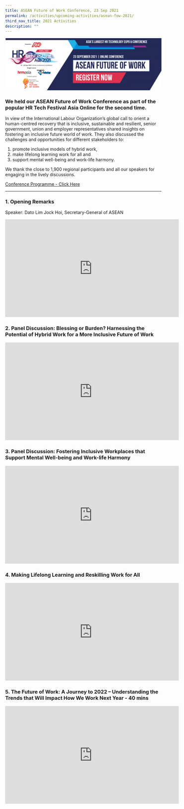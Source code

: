```yaml
---
title: ASEAN Future of Work Conference, 23 Sep 2021
permalink: /activities/upcoming-activities/asean-fow-2021/
third_nav_title: 2021 Activities
description: ""
---
```



![](/images/asean%20fow%202021%20conference%20banner.png)

### We held our ASEAN Future of Work Conference as part of the popular HR Tech Festival Asia Online for the second time. 

In view of the International Labour Organization’s global call to orient a human-centred recovery that is inclusive, sustainable and resilient, senior government, union and employer representatives shared insights on fostering an inclusive future world of work. They also discussed the challenges and opportunities for different stakeholders to:
1. promote inclusive models of hybrid work, 
2. make lifelong learning work for all and 
3. support mental well-being and work-life harmony. 

We thank the close to 1,900 regional participants and all our speakers for engaging in the lively discussions.

[Conference Programme - Click Here](/files/2021%20ASEAN%20FOW%20Conference%20-%20Provisional%20Programme%20(final).pdf)

---
### 1. Opening Remarks

Speaker: Dato Lim Jock Hoi, Secretary-General of ASEAN 

<div class="bp-youtube">
<iframe width="560" height="315" src="https://www.youtube.com/embed/NN4I8nWIFFU" title="YouTube video player" frameborder="0" allow="accelerometer; autoplay; clipboard-write; encrypted-media; gyroscope; picture-in-picture" allowfullscreen></iframe>
</div>

### 2. Panel Discussion: Blessing or Burden? Harnessing the Potential of Hybrid Work for a More Inclusive Future of Work 

<div class="bp-youtube">
<iframe width="560" height="315" src="https://www.youtube.com/embed/rTVkUAfYTo0" title="YouTube video player" frameborder="0" allow="accelerometer; autoplay; clipboard-write; encrypted-media; gyroscope; picture-in-picture" allowfullscreen></iframe>
</div>

### 3. Panel Discussion: Fostering Inclusive Workplaces that Support Mental Well-being and Work-life Harmony 

<div class="bp-youtube">
<iframe width="560" height="315" src="https://www.youtube.com/embed/Nw3qCH-GdmM" title="YouTube video player" frameborder="0" allow="accelerometer; autoplay; clipboard-write; encrypted-media; gyroscope; picture-in-picture" allowfullscreen></iframe>
</div>

### 4. Making Lifelong Learning and Reskilling Work for All 

<div class="bp-youtube">
<iframe width="560" height="315" src="https://www.youtube.com/embed/hXs23hjxLLE" title="YouTube video player" frameborder="0" allow="accelerometer; autoplay; clipboard-write; encrypted-media; gyroscope; picture-in-picture" allowfullscreen></iframe>
</div>

### 5. The Future of Work: A Journey to 2022 – Understanding the Trends that Will Impact How We Work Next Year - 40 mins

<div class="bp-youtube">
<iframe width="560" height="315" src="https://www.youtube.com/embed/nMZGlyJvwrA" title="YouTube video player" frameborder="0" allow="accelerometer; autoplay; clipboard-write; encrypted-media; gyroscope; picture-in-picture" allowfullscreen></iframe>
</div>